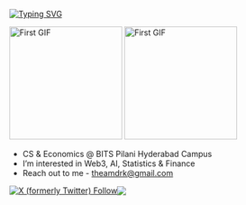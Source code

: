 [![Typing SVG](https://readme-typing-svg.demolab.com?font=Fira+Code&weight=700&duration=4000&pause=750&color=F7F7F7&random=false&width=435&lines=srinath+murali;to+infinity+and+beyond)](https://git.io/typing-svg)

<p float="left">
  <img src="https://github.com/srimur/srimur/assets/142419722/95854960-5f7b-4b6e-95bd-6cf47dc0b9fa/225813708-98b745f2-7d22-48cf-9150-083f1b00d6c9.gif" alt="First GIF" height=200>
  <img src="https://github.com/srimur/srimur/assets/142419722/a54867af-3eca-4e25-9f17-938a28f55747/giphy.gif" alt="First GIF" height=200>
  
</p>

-  CS & Economics @ BITS Pilani Hyderabad Campus
-  I’m interested in Web3, AI, Statistics & Finance
-  Reach out to me - theamdrk@gmail.com
  
<div style="display:flex; align-items:center;">
    <a href="https://twitter.com/srinaaaath">
        <img src="https://img.shields.io/twitter/follow/srinaaaath?style=social&logo=x&logoColor=black&labelColor=white&color=black" alt="X (formerly Twitter) Follow">
    </a>
    <a href="https://www.linkedin.com/in/srinathmurali31/">
        <img src="https://img.shields.io/badge/LinkedIn-Profile-blue">
    </a>
</div>


